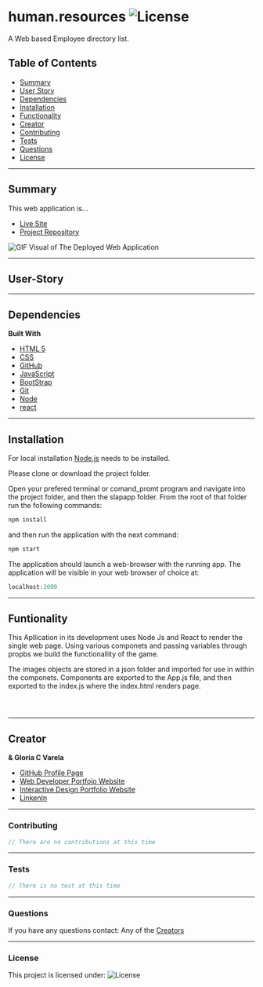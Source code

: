 # human.resources ![License](https://img.shields.io/static/v1?label=License&message=MIT&color=blueviolet&style=plastic)

A Web based Employee directory list.

## Table of Contents

* [Summary](#summary)
* [User Story](#user-story)
* [Dependencies](#Dependencies)
* [Installation](#Installation)
* [Functionality](#Functionality)
* [Creator](#creator)
* [Contributing](#contributing)
* [Tests](#tests)
* [Questions](#questions)
* [License](#license)

______________________________________________________________________________

## Summary

This web application is...

* [Live Site](https://gcvarela21.github.io/human.resources/)
* [Project Repository](https://github.com/gcvarela21/human.resources)

![GIF Visual of The Deployed Web Application]()

______________________________________________________________________________

## User-Story

______________________________________________________________________________

## Dependencies

**Built With**

* [HTML 5](https://www.w3schools.com/html/)
* [CSS](https://www.w3schools.com/css/css_howto.asp)
* [GitHub](https://github.com/)
* [JavaScript](https://www.w3schools.com/js/default.asp)
* [BootStrap](https://getbootstrap.com/docs/5.0/getting-started/introduction/)
* [Git](https://git-scm.com/downloads)
* [Node](https://nodejs.org/en/)
* [react](https://reactjs.org/docs/getting-started.html)

______________________________________________________________________________
  
## Installation

For local installation [Node.js](https://nodejs.org/en/) needs to be installed.

Please clone or download the project folder.

Open your prefered terminal or comand_promt program and navigate into the project folder, and then the slapapp folder. From the root of that folder run the following commands:

```javascript
npm install
```

and then run the application with the next command:

```javascript
npm start
```

The application should launch a web-browser with the running app. The application will be visible in your web browser of choice at:

```javascript
localhost:3000
```

______________________________________________________________________________
  
## Funtionality

This Apllication in its development uses Node Js and React to render the single web page. Using various componets and passing variables through propbs we build the functionallity of the game.

The images objects are stored in a json folder and imported for use in within the componets. Components are exported to the App.js file, and then exported to the index.js where the index.html renders page.

```javascript

```

```javascript

```

```javascript

```

______________________________________________________________________________

## Creator

**& Gloria C Varela**

* [GitHub Profile Page](https://github.com/gcvarela21)
* [Web Developer Portfoio Website](https://gcvarela21.github.io/glo.digital/)
* [Interactive Design Portfolio Website](https://www.glo.digital/)
* [LinkenIn](https://www.linkedin.com/in/glovarela/)

______________________________________________________________________________

### Contributing

```javascript
// There are no contributions at this time
```

______________________________________________________________________________

### Tests

```javascript
// There is no test at this time
```

______________________________________________________________________________

### Questions

If you have any questions contact: Any of the [Creators](#creators)

______________________________________________________________________________

### License

This project is licensed under: ![License](https://img.shields.io/static/v1?label=License&message=MIT&color=blueviolet&style=plastic)
